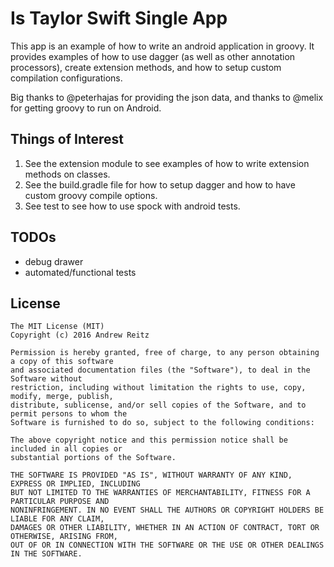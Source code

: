 # Is Taylor Swift Single App

This app is an example of how to write an android application in groovy. It provides examples
of how to use dagger (as well as other annotation processors), create extension methods, and
how to setup custom compilation configurations.


Big thanks to @peterhajas for providing the json data, and thanks to @melix for getting
groovy to run on Android.

## Things of Interest

1. See the extension module to see examples of how to write extension methods on classes.
1. See the build.gradle file for how to setup dagger and how to have custom groovy compile options.
1. See test to see how to use spock with android tests.

## TODOs

- debug drawer
- automated/functional tests

## License

    The MIT License (MIT)
    Copyright (c) 2016 Andrew Reitz

    Permission is hereby granted, free of charge, to any person obtaining a copy of this software
    and associated documentation files (the "Software"), to deal in the Software without
    restriction, including without limitation the rights to use, copy, modify, merge, publish,
    distribute, sublicense, and/or sell copies of the Software, and to permit persons to whom the
    Software is furnished to do so, subject to the following conditions:

    The above copyright notice and this permission notice shall be included in all copies or
    substantial portions of the Software.

    THE SOFTWARE IS PROVIDED "AS IS", WITHOUT WARRANTY OF ANY KIND, EXPRESS OR IMPLIED, INCLUDING
    BUT NOT LIMITED TO THE WARRANTIES OF MERCHANTABILITY, FITNESS FOR A PARTICULAR PURPOSE AND
    NONINFRINGEMENT. IN NO EVENT SHALL THE AUTHORS OR COPYRIGHT HOLDERS BE LIABLE FOR ANY CLAIM,
    DAMAGES OR OTHER LIABILITY, WHETHER IN AN ACTION OF CONTRACT, TORT OR OTHERWISE, ARISING FROM,
    OUT OF OR IN CONNECTION WITH THE SOFTWARE OR THE USE OR OTHER DEALINGS IN THE SOFTWARE.